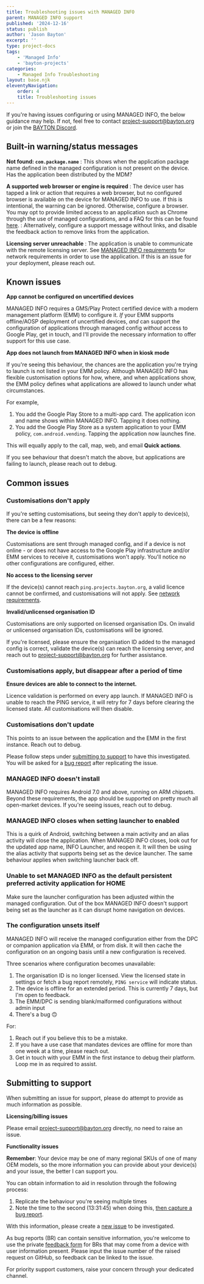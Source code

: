 ```yaml
---
title: Troubleshooting issues with MANAGED INFO
parent: MANAGED INFO support
published: '2024-12-16'
status: publish
author: 'Jason Bayton'
excerpt: ''
type: project-docs
tags: 
    - 'Managed Info'
    - 'bayton-projects'
categories: 
    - Managed Info Troubleshooting
layout: base.njk
eleventyNavigation: 
    order: 4
    title: Troubleshooting issues
---
```

If you're having issues configuring or using MANAGED INFO, the below guidance may help. If not, feel free to contact [project-support@bayton.org](mailto:project-support@bayton.org) or join the [BAYTON Discord](https://discord.gg/YUY7jAjayr).

## Built-in warning/status messages

**Not found: `com.package.name`**
: This shows when the application package name defined in the managed configuration is not present on the device. Has the application been distributed by the MDM?

**A supported web browser or engine is required**
: The device user has tapped a link or action that requires a web browser, but no configured browser is available on the device for MANAGED INFO to use. If this is intentional, the warning can be ignored. Otherwise, configure a browser. You may opt to provide limited access to an application such as Chrome through the use of managed configurations, and a FAQ for this can be found [here](/android/android-enterprise-faq/configure-chrome-bookmarks/).
: Alternatively, configure a support message without links, and disable the feedback action to remove links from the application.

**Licensing server unreachable**
: The application is unable to communicate with the remote licensing server. See [MANAGED INFO requirements](/projects/managed-info/support/managed-info-requirements/) for network requirements in order to use the application. If this is an issue for your deployment, please reach out.

## Known issues

**App cannot be configured on uncertified devices**

MANAGED INFO requires a GMS/Play Protect certified device with a modern management platform (EMM) to configure it. _If_ your EMM supports offline/AOSP deployment of uncertified devices, _and_ can support the configuration of applications through managed config _without_ access to Google Play, get in touch, and I'll provide the necessary information to offer support for this use case.

**App does not launch from MANAGED INFO when in kiosk mode**

If you're seeing this behaviour, the chances are the application you're trying to launch is not listed in your EMM policy. Although MANAGED INFO has flexible customisation options for how, where, and when applications show, the EMM policy defines what applications are allowed to launch under what circumstances. 

For example, 

1. You add the Google Play Store to a multi-app card. The application icon and name shows within MANAGED INFO. Tapping it does nothing.
2. You add the Google Play Store as a system application to your EMM policy, `com.android.vending`. Tapping the application now launches fine.

This will equally apply to the call, map, web, and email **Quick actions**.

If you see behaviour that doesn't match the above, but applications are failing to launch, please reach out to debug.

## Common issues

### Customisations don't apply

If you're setting customisations, but seeing they don't apply to device(s), there can be a few reasons:

**The device is offline**

Customisations are sent through managed config, and if a device is not online - or does not have access to the Google Play infrastructure and/or EMM services to receive it, customisations won't apply. You'll notice no other configurations are configured, either.

**No access to the licensing server**

If the device(s) cannot reach `ping.projects.bayton.org`, a valid licence cannot be confirmed, and customisations will not apply. See [network requirements](/projects/managed-settings/support/managed-settings-requirements/).

**Invalid/unlicensed organisation ID**

Customisations are only supported on licensed organisation IDs. On invalid or unlicensed organisation IDs, customisations will be ignored.

If you're licensed, please ensure the organisation ID added to the managed config is correct, validate the device(s) can reach the licensing server, and reach out to [project-support@bayton.org](mailto:project-support@bayton.org) for further assistance.

### Customisations apply, but disappear after a period of time

**Ensure devices are able to connect to the internet.** 

Licence validation is performed on every app launch. If MANAGED INFO is unable to reach the PING service, it will retry for 7 days before clearing the licensed state. All customisations will then disable.

### Customisations don't update

This points to an issue between the application and the EMM in the first instance. Reach out to debug.

Please follow steps under [submitting to support](#submitting-to-support) to have this investigated. You will be asked for a [bug report](/android/how-to-capture-device-logs/) after replicating the issue.

### MANAGED INFO doesn't install

MANAGED INFO requires Android 7.0 and above, running on ARM chipsets. Beyond these requirements, the app should be supported on pretty much all open-market devices. If you're seeing issues, reach out to debug.

### MANAGED INFO closes when setting launcher to enabled

This is a quirk of Android, switching between a main activity and an alias activity will close the application. When MANAGED INFO closes, look out for the updated app name, INFO Launcher, and reopen it. It will then be using the alias activity that supports being set as the device launcher. The same behaviour applies when switching launcher back off.

### Unable to set MANAGED INFO as the default persistent preferred activity application for HOME

Make sure the launcher configuration has been adjusted within the managed configuration. Out of the box MANAGED INFO doesn't support being set as the launcher as it can disrupt home navigation on devices.

### The configuration unsets itself

MANAGED INFO will receive the managed configuration either from the DPC or companion application via EMM, or from disk. It will then cache the configuration on an ongoing basis until a new configuration is received. 

Three scenarios where configuration becomes unavailable:

1. The organisation ID is no longer licensed. View the licensed state in settings or fetch a bug report remotely, `PING service` will indicate status.
2. The device is offline for an extended period. This is currently 7 days, but I'm open to feedback.
3. The EMM/DPC is sending blank/malformed configurations without admin input
4. There's a bug 🙃

For: 

1. Reach out if you believe this to be a mistake. 
2. If you have a use case that mandates devices are offline for more than one week at a time, please reach out.
3. Get in touch with your EMM in the first instance to debug their platform. Loop me in as required to assist.

## Submitting to support

<div class="callout callout-small">

When submitting an issue for support, please do attempt to provide as much information as possible.

</div>

**Licensing/billing issues**

Please email [project-support@bayton.org](mailto:project-support@bayton.org) directly, no need to raise an issue.

**Functionality issues**

**Remember**: Your device may be one of many regional SKUs of one of many OEM models, so the more information you can provide about your device(s) and your issue, the better I can support you.

You can obtain information to aid in resolution through the following process:

1. Replicate the behaviour you're seeing multiple times
2. Note the time to the second (13:31:45) when doing this, [then capture a bug report](/android/how-to-capture-device-logs/).

With this information, please create a [new issue](https://github.com/baytonorg/managed_info_tracker/issues/new?assignees=jasonbayton&labels=bug&projects=&template=bug_report.md&title=Issue%3A+) to be investigated. 

As bug reports (BR) can contain sensitive information, you're welcome to use the private [feedback form](https://docs.google.com/forms/d/e/1FAIpQLSdYQrOPM0dKwCmcSjfxgoK2rQvhQXXyw2pk9nMqYBn0F2IhRw/viewform?usp=sf_link) for BRs that may come from a device with user information present. Please input the issue number of the raised request on GitHub, so feedback can be linked to the issue.

For priority support customers, raise your concern through your dedicated channel.